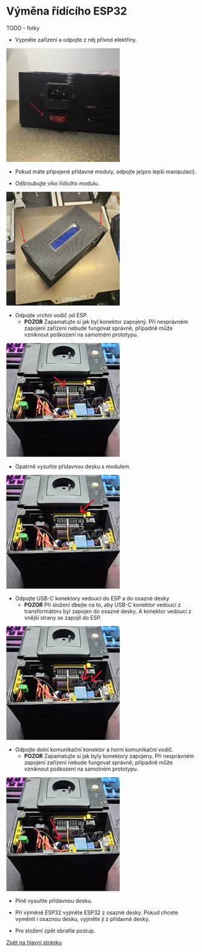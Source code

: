 # Výměna řídícího ESP32
TODO - fotky

- Vypněte zařízení a odpojte z něj přívod elektřiny.

<img src="./../../sources/power_off.jpg" alt="power_off" width="300">

- Pokud máte připojené přídavné moduly, odpojte je(pro lepší manipulaci).

- Odšroubujte víko řídícího modulu.

<img src="./../../sources/compute_unit_screws.jpg" alt="unscrew_lid" width="300">

- Odpojte vrchní vodič od ESP.
    - **POZOR** Zapamatujte si jak byl konektor zapojený. Při nesprávném zapojení zařízení nebude fungovat správně, případně může vzniknout poškození na samotném prototypu.

<img src="./../../sources/ESP_con_up.jpg" alt="up_con_unplug" width="300">

- Opatrně vysuňte přídavnou desku s modulem. 

<img src="./../../sources/ESP_deska.jpg" alt="ESP_deska" width="300">

- Odpojte USB-C konektory vedoucí do ESP a do osazné desky
    - **POZOR** Při složení dbejte na to, aby USB-C konektor vedoucí z transformátoru byl zapojen do osazné desky. A konektor vedoucí z vnější strany se zapojil do ESP.

<img src="./../../sources/ESP_USB.jpg" alt="ESP_usb-c_cons" width="300">

- Odpojte dolní komunikační konektor a horní komunikační vodič.
    - **POZOR** Zapamatujte si jak byly konektory zapojeny. Při nesprávném zapojení zařízení nebude fungovat správně, případně může vzniknout poškození na samotném prototypu.

<img src="./../../sources/ESP_con_down.jpg" alt="ESP_down_con" width="300">

- Plně vysuňte přídavnou desku.

- Při výměně ESP32 vyjměte ESP32 z osazné desky. Pokud chcete vyměnit i osaznou desku, vyjměte ji z přídavné desky.

- Pro složení zpět obraťte postup.

[Zpět na hlavní stránku](./../../README.md)